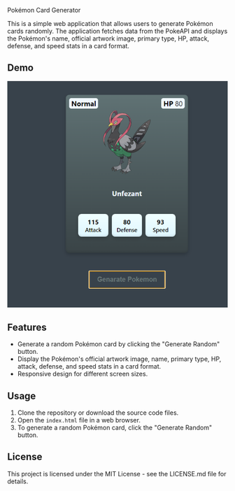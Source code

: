  Pokémon Card Generator

This is a simple web application that allows users to generate Pokémon cards randomly. The application fetches data from the PokeAPI and displays the Pokémon's name, official artwork image, primary type, HP, attack, defense, and speed stats in a card format.

## Demo

![Pokémon Card Demo](pokemon.png)

## Features

- Generate a random Pokémon card by clicking the "Generate Random" button.
- Display the Pokémon's official artwork image, name, primary type, HP, attack, defense, and speed stats in a card format.
- Responsive design for different screen sizes.

## Usage

1. Clone the repository or download the source code files.
2. Open the `index.html` file in a web browser.
3. To generate a random Pokémon card, click the "Generate Random" button.

## License
This project is licensed under the MIT License - see the LICENSE.md file for details.
